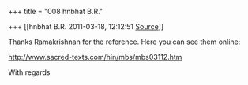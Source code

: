 +++
title = "008 hnbhat B.R."

+++
[[hnbhat B.R.	2011-03-18, 12:12:51 [Source](https://groups.google.com/g/samskrita/c/wcSZY1W85ZQ)]]



Thanks Ramakrishnan for the reference. Here you can see them online:

  

<http://www.sacred-texts.com/hin/mbs/mbs03112.htm>

  

With regards

